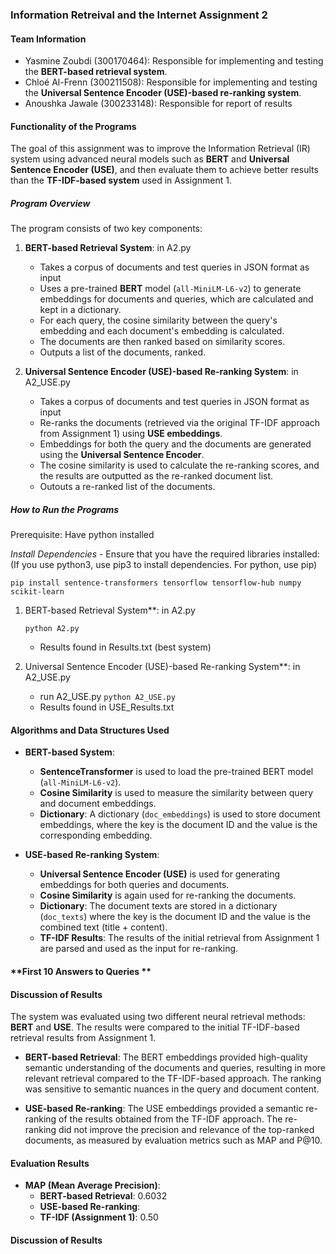 ### **Information Retreival and the Internet Assignment 2**

#### **Team Information**
   - Yasmine Zoubdi (300170464): Responsible for implementing and testing the **BERT-based retrieval system**.
   - Chloé Al-Frenn (300211508): Responsible for implementing and testing the **Universal Sentence Encoder (USE)-based re-ranking system**.
   - Anoushka Jawale (300233148): Responsible for report of results 

#### **Functionality of the Programs**

The goal of this assignment was to improve the Information Retrieval (IR) system using advanced neural models such as **BERT** and **Universal Sentence Encoder (USE)**, and then evaluate them to achieve better results than the **TF-IDF-based system** used in Assignment 1.

##### **Program Overview**
The program consists of two key components:

1. **BERT-based Retrieval System**: in A2.py
   - Takes a corpus of documents and test queries in JSON format as input 
   - Uses a pre-trained **BERT** model (`all-MiniLM-L6-v2`) to generate embeddings for documents and queries, which are calculated and kept in a dictionary.
   - For each query, the cosine similarity between the query's embedding and each document's embedding is calculated.
   - The documents are then ranked based on similarity scores.
   - Outputs a list of the documents, ranked. 

3. **Universal Sentence Encoder (USE)-based Re-ranking System**: in A2_USE.py
   - Takes a corpus of documents and test queries in JSON format as input 
   - Re-ranks the documents (retrieved via the original TF-IDF approach from Assignment 1) using **USE embeddings**.
   - Embeddings for both the query and the documents are generated using the **Universal Sentence Encoder**.
   - The cosine similarity is used to calculate the re-ranking scores, and the results are outputted as the re-ranked document list.
   - Outouts a re-ranked list of the documents.

##### **How to Run the Programs**
Prerequisite: Have python installed

*Install Dependencies* - Ensure that you have the required libraries installed:
(If you use python3, use pip3 to install dependencies. For python, use pip)

`pip install sentence-transformers tensorflow tensorflow-hub numpy scikit-learn`

1. BERT-based Retrieval System**: in A2.py

   `python A2.py`
   - Results found in Results.txt (best system) 

2. Universal Sentence Encoder (USE)-based Re-ranking System**: in A2_USE.py

   - run A2_USE.py
   `python A2_USE.py`
   - Results found in USE_Results.txt


#### **Algorithms and Data Structures Used**
- **BERT-based System**:
   - **SentenceTransformer** is used to load the pre-trained BERT model (`all-MiniLM-L6-v2`).
   - **Cosine Similarity** is used to measure the similarity between query and document embeddings.
   - **Dictionary**: A dictionary (`doc_embeddings`) is used to store document embeddings, where the key is the document ID and the value is the corresponding embedding.

- **USE-based Re-ranking System**:
   - **Universal Sentence Encoder (USE)** is used for generating embeddings for both queries and documents.
   - **Cosine Similarity** is again used for re-ranking the documents.
   - **Dictionary**: The document texts are stored in a dictionary (`doc_texts`) where the key is the document ID and the value is the combined text (title + content).
   - **TF-IDF Results**: The results of the initial retrieval from Assignment 1 are parsed and used as the input for re-ranking.

#### **First 10 Answers to Queries **


#### **Discussion of Results**
The system was evaluated using two different neural retrieval methods: **BERT** and **USE**. The results were compared to the initial TF-IDF-based retrieval results from Assignment 1.

- **BERT-based Retrieval**: The BERT embeddings provided high-quality semantic understanding of the documents and queries, resulting in more relevant retrieval compared to the TF-IDF-based approach. The ranking was sensitive to semantic nuances in the query and document content.

- **USE-based Re-ranking**: The USE embeddings provided a semantic re-ranking of the results obtained from the TF-IDF approach. The re-ranking did not improve the precision and relevance of the top-ranked documents, as measured by evaluation metrics such as MAP and P@10.

#### **Evaluation Results**

- **MAP (Mean Average Precision)**: 
   - **BERT-based Retrieval**: 0.6032
   - **USE-based Re-ranking**: 
   - **TF-IDF (Assignment 1)**: 0.50

#### **Discussion of Results**



